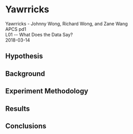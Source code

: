 # Yawrricks
Yawrricks - Johnny Wong, Richard Wong, and Zane Wang <br />
APCS pd1 <br />
L01 -- What Does the Data Say? <br />
2018-03-14

## Hypothesis
## Background
## Experiment Methodology
## Results
## Conclusions
